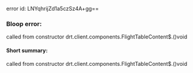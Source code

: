 error id: LNYqhrijZd1a5czSz4A+gg==
### Bloop error:

called from constructor drt.client.components.FlightTableContent$.<init>()void
#### Short summary: 

called from constructor drt.client.components.FlightTableContent$.<init>()void